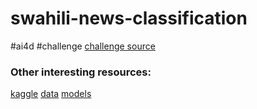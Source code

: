 # swahili-news-classification
#ai4d #challenge
[challenge source](https://zindi.africa/hackathons/ai4d-swahili-news-classification-challenge/leaderboard)

### Other interesting resources:
[kaggle](https://www.kaggle.com/vbmokin/nlp-reports-news-classification)
[data](https://www.kaggle.com/vbmokin/nlp-reports-news-classification?select=water_problem_nlp_en_for_Kaggle_100.csv)
[models](https://huggingface.co/transformers/pretrained_models.html)
